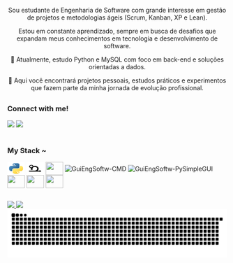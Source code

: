 <p align="center">Sou estudante de Engenharia de Software com grande interesse em gestão de projetos e metodologias ágeis (Scrum, Kanban, XP e Lean).
<p align="center">Estou em constante aprendizado, sempre em busca de desafios que expandam meus conhecimentos em tecnologia e desenvolvimento de software.
<p align="center">🚀 Atualmente, estudo Python e MySQL com foco em back-end e soluções orientadas a dados.

<p align="center">📌 Aqui você encontrará projetos pessoais, estudos práticos e experimentos que fazem parte da minha jornada de evolução profissional.

##

<h3 align="left">Connect with me!</h3>
 <div> 
  <a href ="email to:guinunez@icloud.com"><img src="https://img.shields.io/badge/-Email-%23333?style=for-the-badge&logo=email&logoColor=dark" target="_blank"></a>
  <a href="https://www.linkedin.com/in/guilherme-lima-nuñez-8a3528169/" target="_blank"><img src="https://img.shields.io/badge/-LinkedIn-%230077B5?style=for-the-badge&logo=linkedin&logoColor=dark" target="_blank"></a> 

<div style="display: inline_block"><br>
<h3 align="left">My Stack ~</h3>
  <img align="center" alt="GuiEngSoftw-Python" height="30" width="40" src="https://raw.githubusercontent.com/devicons/devicon/master/icons/python/python-original.svg">
 <img align="center" alt="GuiEngSoftw-Scrum" height="30" width="40"src= "https://raw.githubusercontent.com/vorillaz/devicons/ba75593fdf8d66496676a90cbf127d721f73e961/!SVG/scrum.svg">
<img align="center"src="https://cdn.jsdelivr.net/gh/devicons/devicon@latest/icons/jira/jira-original.svg"height="30" width="40" />
   <img align="center" alt="GuiEngSoftw-CMD" height="30"width="40"src="https://camo.githubusercontent.com/6a9b2776846a3a2bed4b0bef1abbb008567238c413970daf5133e566d3ba64e4/68747470733a2f2f75706c6f61642e77696b696d656469612e6f72672f77696b6970656469612f656e2f652f65662f436f6d6d616e645f70726f6d70745f69636f6e5f25323877696e646f77732532392e706e67">
 <img align="center" alt="GuiEngSoftw-PySimpleGUI" height="30" width="40" src="https://camo.githubusercontent.com/67969fe034088471dab39bcb8534fa88613bc893e47d41fa41ea2b57ddd31a16/68747470733a2f2f507953696d706c654755492e6e65742f696d616765732f656d6f6a69732f6e6577735f3131322e706e67">
 <img align="center"src="https://cdn.jsdelivr.net/gh/devicons/devicon@latest/icons/c/c-original.svg"height="30" width="40" />
<img  align="center"src="https://cdn.jsdelivr.net/gh/devicons/devicon@latest/icons/mysql/mysql-original.svg"height="30" width="40"  />
<img  align="center"src="https://cdn.jsdelivr.net/gh/devicons/devicon@latest/icons/git/git-plain.svg"height="30" width="40"/>
</div>

 ##

<div> 
<a href="https://beacons.ai/GuiEngSoftw">
<img height="180em" src="https://github-readme-stats.vercel.app/api?username=GuiEngSoftw&show_icons=true&theme=dark&include_all_commits=true&count_private=false"/>
<img height="180em" src="https://github-readme-stats.vercel.app/api/top=langs/?username=GuiEngSoftw&layout=compact&langs_count=168theme=dracula"/>
</div> 

<picture align="center">
  <source media="(prefers-color-scheme: dark)" srcset="https://raw.githubusercontent.com/GuiEngSoftw/GuiEngSoftw/output/github-contribution-grid-snake-dark.svg">
  <source media="(prefers-color-scheme: light)" srcset="https://raw.githubusercontent.com/GuiEngSoftw/GuiEngSoftw/output/github-contribution-grid-snake-dark.svg">
  <img align="center" alt="github contribution grid snake animation" src="https://raw.githubusercontent.com/GuiEngSoftw/GuiEngSoftw/output/github-contribution-grid-snake.svg">
</picture>
